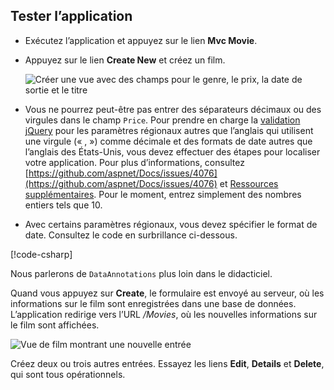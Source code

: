 
## <a name="test-the-app"></a>Tester l’application

* Exécutez l’application et appuyez sur le lien **Mvc Movie**.
* Appuyez sur le lien **Create New** et créez un film.

  ![Créer une vue avec des champs pour le genre, le prix, la date de sortie et le titre](~/tutorials/first-mvc-app/adding-model/_static/movies.png)

* Vous ne pourrez peut-être pas entrer des séparateurs décimaux ou des virgules dans le champ `Price`. Pour prendre en charge la [validation jQuery](https://jqueryvalidation.org/) pour les paramètres régionaux autres que l’anglais qui utilisent une virgule (« , ») comme décimale et des formats de date autres que l’anglais des États-Unis, vous devez effectuer des étapes pour localiser votre application. Pour plus d’informations, consultez [https://github.com/aspnet/Docs/issues/4076](https://github.com/aspnet/Docs/issues/4076) et [Ressources supplémentaires](#additional-resources). Pour le moment, entrez simplement des nombres entiers tels que 10.

<a name="displayformatdatelocal"></a>

* Avec certains paramètres régionaux, vous devez spécifier le format de date. Consultez le code en surbrillance ci-dessous.

[!code-csharp[](~/tutorials/first-mvc-app/start-mvc/sample/MvcMovie/Models/MovieDateFormat.cs?name=snippet_1&highlight=2,10)]

Nous parlerons de `DataAnnotations` plus loin dans le didacticiel.

Quand vous appuyez sur **Create**, le formulaire est envoyé au serveur, où les informations sur le film sont enregistrées dans une base de données. L’application redirige vers l’URL */Movies*, où les nouvelles informations sur le film sont affichées.

![Vue de film montrant une nouvelle entrée](~/tutorials/first-mvc-app/adding-model/_static/h.png)

Créez deux ou trois autres entrées. Essayez les liens **Edit**, **Details** et **Delete**, qui sont tous opérationnels.
